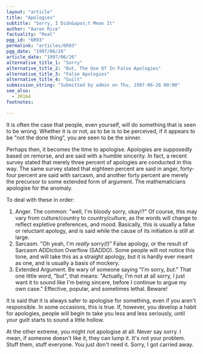 ```yaml
---
layout: "article"
title: "Apologies"
subtitle: "Sorry, I Didn&apos;t Mean It"
author: "Aaron Rice"
factuality: "Real"
pgg_id: "6R93"
permalink: "articles/6R93"
pgg_date: "1997/06/26"
article_date: "1997/06/26"
alternative_title_1: "Sorry"
alternative_title_2: "But, The Use Of In False Apologies"
alternative_title_3: "False Apologies"
alternative_title_4: "Guilt"
submission_string: "Submitted by admin on Thu, 1997-06-26 00:00"
see_also:
  - 2R164
footnotes: 

---
```

<div>
<p>It is often the case that people, even yourself, will do something that is seen to be wrong. Whether it is or not, as to be is to be perceived, if it appears to be "not the done thing", you are seen to be the sinner.</p>
<p>Perhaps then, it becomes the time to apologise. Apologies are supposedly based on remorse, and are said with a humble sincerity. In fact, a recent survey stated that merely three percent of apologies are conducted in this way. The same survey stated that eighteen percent are said in anger, forty-four percent are said with sarcasm, and another forty percent are merely the precursor to some extended form of argument. The mathematicians apologise for the anomaly.</p>
<p>To deal with these in order:</p>
<ol>
<li value="1">Anger. The common: "well, I'm bloody sorry, okay!?" Of course, this may vary from culture/country to country/culture, as the words will change to reflect expletive preferences, and mood. Basically, this is usually a false or reluctant apology, and is said while the cause of its initiation is still at large.</li>
<li value="2">Sarcasm. "Oh yeah, I'm <em>really</em> sorry(!)" False apology, or the result of Sarcasm ADDiction Overflow (SADDO). Some people will not notice this tone, and will take this as a straight apology, but it is hardly ever meant as one, and is usually a basis of mockery.</li>
<li value="3">Extended Argument. Be wary of someone saying "I'm sorry, <em>but</em>." That one little word, "but", that means: "Actually, I'm not at all sorry, I just want it to sound like I'm being sincere, before I continue to argue my own case." Effective, popular, and sometimes lethal. Beware!</li>
</ol>
<p>It is said that it is always safer to apologise for something, even if you aren't responsible. In some occasions, this is true. If, however, you develop a habit for apologies, people will begin to take you less and less seriously, until your guilt starts to sound a little hollow.</p>
<p>At the other extreme, you might not apologise at all. Never say sorry. I mean, if someone doesn't like it, they can lump it. It's not your problem. Stuff them, stuff everyone. You just don't need it. Sorry, I got carried away.</p>
</div>
